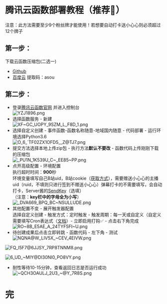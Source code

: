 # 腾讯云函数部署教程（**推荐🌟**）
注意：此方法需要至少9个粉丝牌才能使用！若想要自动打卡送小心心则必须超过12个牌子  
## 第一步：  
下载云函数压缩包(二选一)  
- [Github](https://github.com/XiaoMiku01/bili-live-heart/releases/tag/zip)
- [百度云](https://pan.baidu.com/s/1cEWHDtfLaALCgpyzDK-DmQ) 提取码：asou  
## 第二步：
- 登录[腾讯云函数官网](https://cloud.tencent.com/product/scf) 并进入控制台  
![YZJ1896.png](http://i0.hdslb.com/bfs/album/6ad41c5f8a1d8fee0fab90a03d78f9e70c169d30.png@300h)  
- 选择函数服务 - 新建  
![XF~GC_UOPY_9SZM_L_F8D_1.png](http://i0.hdslb.com/bfs/album/52926f702b11afbafa9e25f621f1d5c7d078f0b0.png@300h)  
- 选择自定义创建 - 事件函数-函数名称随意-地域国内随意 - 代码部署 - 运行环境选择Python3.6  
![O_6_`TF02ZX1OFD5__Z@TJ7.png](http://i0.hdslb.com/bfs/album/f08676d18ea1b100cff49355809aa2cbcdeb2d22.png@300h)  
- 提交方法选择本地上传zip包 - 执行方法**默认不要改** - 函数代码上传刚刚下载的压缩包  
![_PU1N_1K539U_C~_EE85~PP.png](http://i0.hdslb.com/bfs/album/790491e7d5cabce4dbfcceb8e03d1794d42d0cdd.png@300h)  
- 点开高级配置 - 环境配置  
执行超时时间：**900**秒  
环境变量填写自己B站uid，B站cookie（[获取方式](bili.md)），需要赠送小心心的主播uid（ruid，不填则只进行签到不赠送小心心）弹幕打卡的不需要填写，会自动打卡，Server酱的[SendKey](https://sct.ftqq.com)（选填）  
（注意：**key栏中的字母全为小写**）  
![_DVA669_BPQ_BC~NSULLUDE.png](http://i0.hdslb.com/bfs/album/ff7eb9b5aa48d1564089a7c05c0df0a39368dd6a.png)
- 其他配置不变 - 展开触发器配置  
选择自定义创建 - 触发方式：定时触发 - 触发周期：每一天或自定义（自定义需要填写Cron表达式（[文档](https://cloud.tencent.com/document/product/583/9708#cron)）- 立即启用打钩✅ - 点击右下角完成  
![RO~8B_E5AE_A_24TYF5FI~U.png](http://i0.hdslb.com/bfs/album/3721468a778d1409b2fe504a295ab902a42fef93.png@300h)  
- 待创建成果后点击立即转跳 - 函数代码 - 左下角 - 测试  
![NQNA@W_LIV5X_~CEV_4EIVW.png](http://i0.hdslb.com/bfs/album/462a38540795117bd9d9a466a529c9de9593b2f6.png@300h)  

![FQ_I5F7@6JJSY_7RP8TNNM8.png](http://i0.hdslb.com/bfs/album/98c883eab94352e0af0103b060b68a2a5a6bc84a.png@300h)  

![6_UD_~MIY@DI30NI0_PO8VY.png](http://i0.hdslb.com/bfs/album/c3b546137d5a882b4074dd866fc80e1310dbbab5.png@300h)  

- 耐性等待10-15分钟，查看返回日志是否运行成功  
![~QCH3OAULJ_2U3_~@Y_7R8S.png](http://i0.hdslb.com/bfs/album/2ceb485547b8d6102a15cf948d58b6d5b182237a.png@300h)  
# 完
